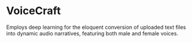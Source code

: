 # VoiceCraft
Employs deep learning for the eloquent conversion of uploaded text files into dynamic audio narratives, featuring both male and female voices.
